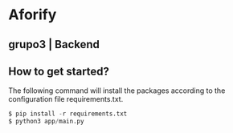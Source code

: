 # Aforify

## grupo3 | Backend

## How to get started?
The following command will install the packages according to the configuration file requirements.txt.

```python
$ pip install -r requirements.txt
$ python3 app/main.py
```